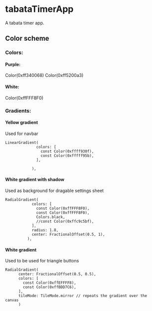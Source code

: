 # tabataTimerApp

A tabata timer app.

## Color scheme
### Colors:
#### Purple:
Color(0xff340068)
Color(0xff5200a3)

#### White: 
Color(0xffFFF8F0)

### Gradients:



#### Yellow gradient
Used for navbar

```
LinearGradient(
              colors: [
                const Color(0xffff930f),
                const Color(0xfffff95b),
              ],

            ),
```

#### White gradient with shadow
Used as background for dragable settings sheet
```
RadialGradient(
            colors: [
              const Color(0xffFFF8F0),
              const Color(0xffFFF8F0),
              Colors.black,
              //const Color(0xffc9c5bf),
            ],
            radius: 1.8,
            center: FractionalOffset(0.5, 1),
          ),
```

#### White gradient
Used to be used for triangle buttons
```
RadialGradient(
      center: FractionalOffset(0.5, 0.5),
      colors: [
        const Color(0xffEFFFF8),
        const Color(0xffBDD7C6),
      ],
      tileMode: TileMode.mirror // repeats the gradient over the canvas
      )
```



